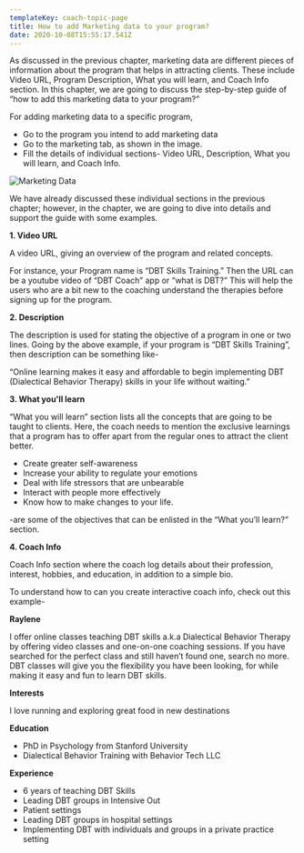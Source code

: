 ```yaml
---
templateKey: coach-topic-page
title: How to add Marketing data to your program?
date: 2020-10-08T15:55:17.541Z
---
```

As discussed in the previous chapter, marketing data are different pieces of information about the program that helps in attracting clients. These include Video URL, Program Description, What you will learn, and Coach Info section. In this chapter, we are going to discuss the step-by-step guide of “how to add this marketing data to your program?”

For adding marketing data to a specific program,

* Go to the program you intend to add marketing data
* Go to the marketing tab, as shown in the image.
* Fill the details of individual sections- Video URL, Description, What you will learn, and Coach Info.

![Marketing Data](/img/marketing-i.png "Marketing Data")

We have already discussed these individual sections in the previous chapter; however, in the chapter, we are going to dive into details and support the guide with some examples.

**1. Video URL**

A video URL, giving an overview of the program and related concepts. 

For instance, your Program name is “DBT Skills Training.” Then the URL can be a youtube video of “DBT Coach” app or “what is DBT?” This will help the users who are a bit new to the coaching understand the therapies before signing up for the program.

**2. Description**

The description is used for stating the objective of a program in one or two lines. Going by the above example, if your program is “DBT Skills Training”, then description can be something like-

“Online learning makes it easy and affordable to begin implementing DBT (Dialectical Behavior Therapy) skills in your life without waiting.”

**3. What you'll learn**

“What you will learn” section lists all the concepts that are going to be taught to clients. Here, the coach needs to mention the exclusive learnings that a program has to offer apart from the regular ones to attract the client better.  

* Create greater self-awareness
* Increase your ability to regulate your emotions
* Deal with life stressors that are unbearable
* Interact with people more effectively
* Know how to make changes to your life.

\-are some of the objectives that can be enlisted in the “What you’ll learn?” section.

**4. Coach Info** 

Coach Info section where the coach log details about their profession, interest, hobbies, and education, in addition to a simple bio. 

To understand how to can you create interactive coach info, check out this example-

**Raylene**

I offer online classes teaching DBT skills a.k.a Dialectical Behavior Therapy by offering video classes and one-on-one coaching sessions. If you have searched for the perfect class and still haven’t found one, search no more. DBT classes will give you the flexibility you have been looking, for while making it easy and fun to learn DBT skills.

**Interests**

I love running and exploring great food in new destinations

**Education**

* PhD in Psychology from Stanford University
* Dialectical Behavior Training with Behavior Tech LLC

**Experience**

* 6 years of teaching DBT Skills
* Leading DBT groups in Intensive Out
* Patient settings
* Leading DBT groups in hospital settings
* Implementing DBT with individuals and groups in a private practice setting
